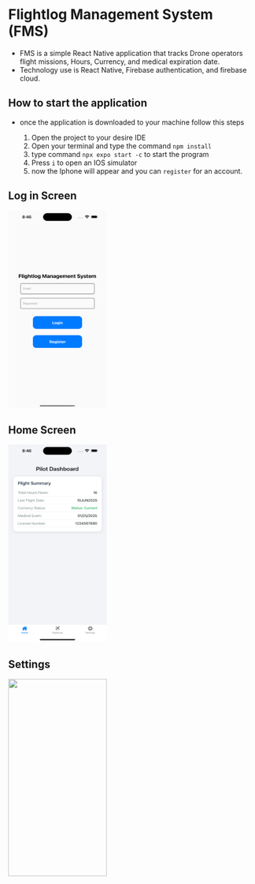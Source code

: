 # Flightlog Management System  (FMS)

- FMS is a simple React Native application that tracks Drone operators flight missions, Hours, Currency, and medical expiration date.
- Technology use is React Native, Firebase authentication, and firebase cloud.

## How to start the application 

- once the application is downloaded to your machine follow this steps
  
  1. Open the project to your desire IDE
  2. Open your terminal and type the command `npm install` 
  3. type command `npx expo start -c` to start the program
  4. Press `i` to open an IOS simulator 
  5. now the Iphone will appear and you can `register` for an account.

## Log in Screen

<img src=/assets/images/loginScreen.png width="200" height="400">

## Home Screen
<img src=/assets/images/homeScreen.png width="200" height="400">

## Settings
<img src=/assets/images/SettingScreen.png width="200" height="400">